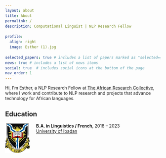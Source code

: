 ```yaml
---
layout: about
title: About
permalink: /
description: Computational Linguist | NLP Research Fellow

profile:
  align: right
  image: Esther (1).jpg

selected_papers: true # includes a list of papers marked as "selected={true}"
news: true # includes a list of news items
social: true  # includes social icons at the bottom of the page
nav_order: 1
---
```


<style>
  .education-title {
    overflow: auto;
  }
  .education-title:first-of-type {
    margin-top: 15px;
  }
  .education-title:nth-of-type(2) {
    margin-top: 10px;
  }
  .education strong {
    font-weight: bold;
  }
</style>

Hi, I'm Esther, a NLP Research Fellow at <a href="https://blog.taresco.org/">The African Research Collective</a>, where I work and contribute to NLP research and projects that advance technology for African languages.

<!-- Education -->
<div class="education">
  <h2>Education</h2>
  <div class="education-title" style="display: flex; align-items: flex-start; margin-top: 15px;">
    <img src="/assets/img/ui logo.jpeg" alt="University of Ibadan Logo" style="width:80px; height:auto; margin-right:20px;">
    <div>
      <strong>B.A. in Linguistics / French</strong>, 2018 – 2023
      <br>
      <a href="https://www.ui.edu.ng/">University of Ibadan</a>
    </div>
  </div>
</div>


<br/>
